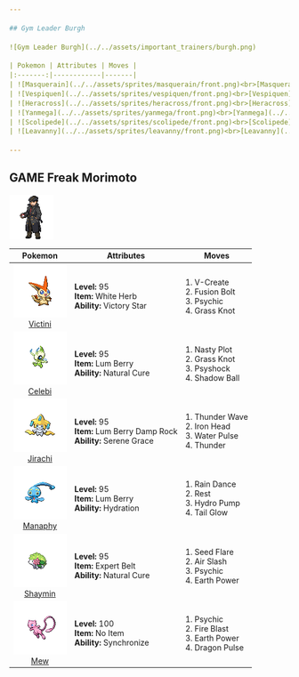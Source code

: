 ```yaml
---

## Gym Leader Burgh

![Gym Leader Burgh](../../assets/important_trainers/burgh.png)

| Pokemon | Attributes | Moves |
|:-------:|------------|-------|
| ![Masquerain](../../assets/sprites/masquerain/front.png)<br>[Masquerain](../../pokemon/masquerain.md/) |**Level:** 28<br>**Item:** -<br>**Ability:** Levitate | 1. Scald<br>2. Silver Wind<br>3. Stun Spore<br>4. Icy Wind |
| ![Vespiquen](../../assets/sprites/vespiquen/front.png)<br>[Vespiquen](../../pokemon/vespiquen.md/) |**Level:** 28<br>**Item:** -<br>**Ability:** Intimidate | 1. Acrobatics<br>2. Toxic<br>3. Heal Order<br>4. U-turn |
| ![Heracross](../../assets/sprites/heracross/front.png)<br>[Heracross](../../pokemon/heracross.md/) |**Level:** 28<br>**Item:** Flame Orb<br>**Ability:** Guts | 1. Brick Break<br>2. Aerial Ace<br>3. Bug Bite<br>4. Night Slash |
| ![Yanmega](../../assets/sprites/yanmega/front.png)<br>[Yanmega](../../pokemon/yanmega.md/) |**Level:** 28<br>**Item:** -<br>**Ability:** Speed Boost | 1. Protect<br>2. U-turn<br>3. Air Slash<br>4. Signal Beam |
| ![Scolipede](../../assets/sprites/scolipede/front.png)<br>[Scolipede](../../pokemon/scolipede.md/) |**Level:** 30<br>**Item:** Sitrus Berry<br>**Ability:** Poison Touch | 1. Toxic<br>2. Rock Climb<br>3. Megahorn<br>4. Rock Slide |
| ![Leavanny](../../assets/sprites/leavanny/front.png)<br>[Leavanny](../../pokemon/leavanny.md/) |**Level:** 30<br>**Item:** Sitrus Berry<br>**Ability:** Swarm | 1. Protect<br>2. Leaf Blade<br>3. X-Scissor<br>4. Grass Whistle |

---
```


## GAME Freak Morimoto

![GAME Freak Morimoto](../../assets/important_trainers/morimoto.png)

| Pokemon | Attributes | Moves |
|:-------:|------------|-------|
| ![Victini](../../assets/sprites/victini/front.png)<br>[Victini](../../pokemon/victini.md/) |**Level:** 95<br>**Item:** White Herb<br>**Ability:** Victory Star | 1. V-Create<br>2. Fusion Bolt<br>3. Psychic<br>4. Grass Knot |
| ![Celebi](../../assets/sprites/celebi/front.png)<br>[Celebi](../../pokemon/celebi.md/) |**Level:** 95<br>**Item:** Lum Berry<br>**Ability:** Natural Cure | 1. Nasty Plot<br>2. Grass Knot<br>3. Psyshock<br>4. Shadow Ball |
| ![Jirachi](../../assets/sprites/jirachi/front.png)<br>[Jirachi](../../pokemon/jirachi.md/) |**Level:** 95<br>**Item:** Lum Berry Damp Rock<br>**Ability:** Serene Grace | 1. Thunder Wave<br>2. Iron Head<br>3. Water Pulse<br>4. Thunder |
| ![Manaphy](../../assets/sprites/manaphy/front.png)<br>[Manaphy](../../pokemon/manaphy.md/) |**Level:** 95<br>**Item:** Lum Berry<br>**Ability:** Hydration | 1. Rain Dance<br>2. Rest<br>3. Hydro Pump<br>4. Tail Glow |
| ![Shaymin](../../assets/sprites/shaymin-land/front.png)<br>[Shaymin](../../pokemon/shaymin-land.md/) |**Level:** 95<br>**Item:** Expert Belt<br>**Ability:** Natural Cure | 1. Seed Flare<br>2. Air Slash<br>3. Psychic<br>4. Earth Power |
| ![Mew](../../assets/sprites/mew/front.png)<br>[Mew](../../pokemon/mew.md/) |**Level:** 100<br>**Item:** No Item<br>**Ability:** Synchronize | 1. Psychic<br>2. Fire Blast<br>3. Earth Power<br>4. Dragon Pulse |

